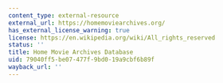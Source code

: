 ```yaml
---
content_type: external-resource
external_url: https://homemoviearchives.org/
has_external_license_warning: true
license: https://en.wikipedia.org/wiki/All_rights_reserved
status: ''
title: Home Movie Archives Database
uid: 79040ff5-be07-477f-9bd0-19a9cbf6b89f
wayback_url: ''
---
```


